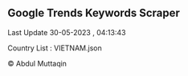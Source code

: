 

## Google Trends Keywords Scraper 
 
Last Update 30-05-2023 , 04:13:43

Country List :
VIETNAM.json



© Abdul Muttaqin 
